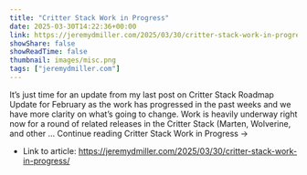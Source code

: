 ```yaml
---
title: "Critter Stack Work in Progress"
date: 2025-03-30T14:22:36+00:00
link: https://jeremydmiller.com/2025/03/30/critter-stack-work-in-progress/
showShare: false
showReadTime: false
thumbnail: images/misc.png
tags: ["jeremydmiller.com"]
---
```

It’s just time for an update from my last post on Critter Stack Roadmap Update for February as the work has progressed in the past weeks and we have more clarity on what’s going to change. Work is heavily underway right now for a round of related releases in the Critter Stack (Marten, Wolverine, and other … Continue reading Critter Stack Work in Progress →

- Link to article: https://jeremydmiller.com/2025/03/30/critter-stack-work-in-progress/